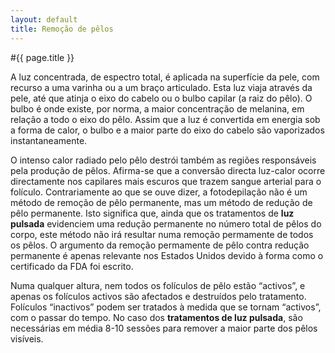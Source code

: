 ```yaml
---
layout: default
title: Remoção de pêlos
---
```


#{{ page.title }}

A luz concentrada, de espectro total, é aplicada na superfície da pele, com recurso a uma varinha ou a um braço articulado. Esta luz viaja através da pele, até que atinja o eixo do cabelo ou o bulbo capilar (a raiz do pêlo). O bulbo é onde existe, por norma, a maior concentração de melanina, em relação a todo o eixo do pêlo. Assim que a luz é convertida em energia sob a forma de calor, o bulbo e a maior parte do eixo do cabelo são vaporizados instantaneamente.

O intenso calor radiado pelo pêlo destrói também as regiões responsáveis pela produção de pêlos. Afirma-se que a conversão directa luz-calor ocorre directamente nos capilares mais escuros que trazem sangue arterial para o folículo. Contrariamente ao que se ouve dizer, a fotodepilação não é um método de remoção de pêlo permanente, mas um método de redução de pêlo permanente. Isto significa que, ainda que os tratamentos de <strong>luz pulsada</strong> evidenciem uma redução permanente no número total de pêlos do corpo, este método não irá resultar numa remoção permamente de todos os pêlos. O argumento da remoção permamente de pêlo contra redução permanente é apenas relevante nos Estados Unidos devido à forma como o certificado da FDA foi escrito.

Numa qualquer altura, nem todos os folículos de pêlo estão “activos”, e apenas os folículos activos são afectados e destruídos pelo tratamento. Folículos “inactivos” podem ser tratados à medida que se tornam “activos”, com o passar do tempo. No caso dos <strong>tratamentos de luz pulsada</strong>, são necessárias em média 8-10 sessões para remover a maior parte dos pêlos visíveis.